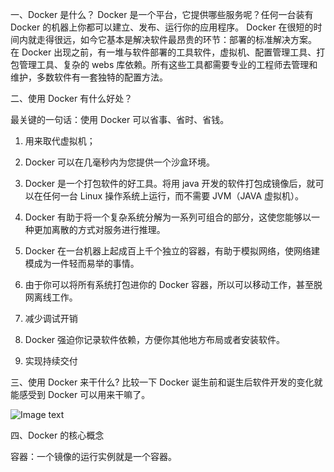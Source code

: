 一、Docker 是什么？
Docker 是一个平台，它提供哪些服务呢？任何一台装有 Docker 的机器上你都可以建立、发布、运行你的应用程序。
Docker 在很短的时间内就走得很远，如今它基本是解决软件最昂贵的环节：部署的标准解决方案。
在 Docker 出现之前，有一堆与软件部署的工具软件，虚拟机、配置管理工具、打包管理工具、复杂的 webs 库依赖。所有这些工具都需要专业的工程师去管理和维护，多数软件有一套独特的配置方法。

二、使用 Docker 有什么好处？

最关键的一句话：使用 Docker 可以省事、省时、省钱。

1. 用来取代虚拟机；

2. Docker 可以在几毫秒内为您提供一个沙盒环境。

3. Docker 是一个打包软件的好工具。将用 java 开发的软件打包成镜像后，就可以在任何一台 Linux 操作系统上运行，而不需要 JVM（JAVA 虚拟机）。

4. Docker 有助于将一个复杂系统分解为一系列可组合的部分，这使您能够以一种更加离散的方式对服务进行推理。

5. Docker 在一台机器上起成百上千个独立的容器，有助于模拟网络，使网络建模成为一件轻而易举的事情。

6. 由于你可以将所有系统打包进你的 Docker 容器，所以可以移动工作，甚至脱网离线工作。

7. 减少调试开销

8. Docker 强迫你记录软件依赖，方便你其他地方布局或者安装软件。

9. 实现持续交付

三、使用 Docker 来干什么?
比较一下 Docker 诞生前和诞生后软件开发的变化就能感受到 Docker 可以用来干嘛了。

![Image text](https://upload-images.jianshu.io/upload_images/14405984-652776b2070abcfe.png?imageMogr2/auto-orient/strip|imageView2/2/w/1200/format/webp)

四、Docker 的核心概念

容器：一个镜像的运行实例就是一个容器。
